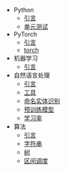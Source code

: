 * Python
    * [引言](python/introduction.md)
	* [单元测试](python/unittest.md)
* PyTorch
    * [引言](pytorch/introduction.md)
    * [torch](pytorch/torch.md)
* 机器学习
    * [引言](ml/introduction.md)
* 自然语言处理
	* [引言](nlp/introduction.md)
	* [工具](nlp/tool.md)
	* [命名实体识别](nlp/ner.md)
	* [预训练模型](nlp/pretrained_model.md)
	* [学习率](nlp/learning_rate.md)
* 算法
    * [引言](algorithm/introduction.md)
    * [字符串](algorithm/string.md)
    * [树](algorithm/tree.md)
    * [区间调度](algorithm/scheduling.md)
